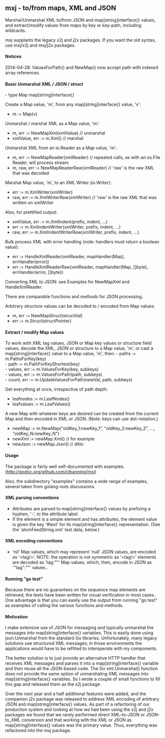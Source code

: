 <h2>mxj - to/from maps, XML and JSON</h2>
Marshal/Unmarshal XML to/from JSON and map[string]interface{} values, and extract/modify values from maps by key or key-path, including wildcards.  

mxj supplants the legacy x2j and j2x packages. If you want the old syntax, use mxj/x2j and mxj/j2x packages.

<h4>Notices</h4>
   2014-04-28: ValuesForPath() and NewMap() now accept path with indexed array references.

<h4>Basic Unmarshal XML / JSON / struct</h4>
   - type Map map[string]interface{}

Create a Map value, 'm', from any map[string]interface{} value, 'v':
   - m := Map(v)

Unmarshal / marshal XML as a Map value, 'm':
   - m, err := NewMapXml(xmlValue) // unmarshal
   - xmlValue, err := m.Xml()      // marshal

Unmarshal XML from an io.Reader as a Map value, 'm':
   - m, err := NewMapReader(xmlReader)         // repeated calls, as with an os.File Reader, will process stream
   - m, raw, err := NewMapReaderRaw(xmlReader) // 'raw' is the raw XML that was decoded

Marshal Map value, 'm', to an XML Writer (io.Writer):
   - err := m.XmlWriter(xmlWriter)<br>
   - raw, err := m.XmlWriterRaw(xmlWriter) // 'raw' is the raw XML that was written on xmlWriter
	
Also, for prettified output:
   - xmlValue, err := m.XmlIndent(prefix, indent, ...)<br>
   - err := m.XmlIndentWriter(xmlWriter, prefix, indent, ...)<br>
   - raw, err := m.XmlIndentWriterRaw(xmlWriter, prefix, indent, ...)

Bulk process XML with error handling (note: handlers must return a boolean value):
   - err := HandleXmlReader(xmlReader, mapHandler(Map), errHandler(error))<br>
   - err := HandleXmlReaderRaw(xmlReader, mapHandler(Map, []byte), errHandler(error, []byte))

Converting XML to JSON: see Examples for NewMapXml and HandleXmlReader.

There are comparable functions and methods for JSON processing.

Arbitrary structure values can be decoded to / encoded from Map values:
   - m, err := NewMapStruct(structVal)<br>
   - err := m.Struct(structPointer)

<h4>Extract / modify Map values</h4>
To work with XML tag values, JSON or Map key values or structure field values, decode the XML, JSON
or structure to a Map value, 'm', or cast a map[string]interface{} value to a Map value, 'm', then:
   - paths := m.PathsForKey(key)<br>
   - path := m.PathForKeyShortest(key)<br>
   - values, err := m.ValuesForKey(key, subkeys)<br>
   - values, err := m.ValuesForPath(path, subkeys)<br>
   - count, err := m.UpdateValuesForPath(newVal, path, subkeys)

Get everything at once, irrespective of path depth:
   - leafnodes := m.LeafNodes()<br>
   - leafvalues := m.LeafValues()

A new Map with whatever keys are desired can be created from the current Map and then encoded in XML
or JSON. (Note: keys can use dot-notation.)
   - newMap := m.NewMap("oldKey_1:newKey_1", "oldKey_2:newKey_2", ..., "oldKey_N:newKey_N")<br>
   - newXml := newMap.Xml()   // for example<br>
   - newJson := newMap.Json() // ditto<br>

<h4>Usage</h4>

The package is fairly well self-documented with examples. (http://godoc.org/github.com/clbanning/mxj)

Also, the subdirectory "examples" contains a wide range of examples, several taken from golang-nuts discussions.

<h4>XML parsing conventions</h4>

   - Attributes are parsed to map[string]interface{} values by prefixing a hyphen, '-',
     to the attribute label.
   - If the element is a simple element and has attributes, the element value
     is given the key '#text' for its map[string]interface{} representation.  (See
     the 'atomFeedString.xml' test data, below.)

<h4>XML encoding conventions</h4>

   - 'nil' Map values, which may represent 'null' JSON values, are encoded as '\<tag/\>'.
      NOTE: the operation is not symmetric as '\<tag/\>' elements are decoded as 'tag:""' Map values,
            which, then, encode in JSON as '"tag":""' values..

<h4>Running "go test"</h4>

Because there are no guarantees on the sequence map elements are retrieved, the tests have been 
written for visual verification in most cases.  One advantage is that you can easily use the 
output from running "go test" as examples of calling the various functions and methods.

<h4>Motivation</h4>

I make extensive use of JSON for messaging and typically unmarshal the messages into
map[string]interface{} variables.  This is easily done using json.Unmarshal from the
standard Go libraries.  Unfortunately, many legacy solutions use structured
XML messages; in those environments the applications would have to be refitted to
interoperate with my components.

The better solution is to just provide an alternative HTTP handler that receives
XML messages and parses it into a map[string]interface{} variable and then reuse
all the JSON-based code.  The Go xml.Unmarshal() function does not provide the same
option of unmarshaling XML messages into map[string]interface{} variables. So I wrote
a couple of small functions to fill this gap and released them as the x2j package.

Over the next year and a half additional features were added, and the companion j2x
package was released to address XML encoding of arbitrary JSON and map[string]interface{}
values.  As part of a refactoring of our production system and looking at how we had been
using the x2j and j2x packages we found that we rarely performed direct XML-to-JSON or
JSON-to_XML conversion and that working with the XML or JSON as map[string]interface{}
values was the primary value.  Thus, everything was refactored into the mxj package.

